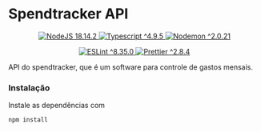 # Spendtracker API

<p align="center">
<a href="https://nodejs.org/">
  <img src="https://img.shields.io/static/v1?label=NodeJs&message=18.14.2&color=%23339933&style=for-the-badge&logo=Node.js&logoColor=%23339933)" alt="NodeJS 18.14.2">
</a>
<a href="https://www.typescriptlang.org/">
  <img src="https://img.shields.io/static/v1?label=Typescript&message=^4.9.5&color=%233178C6&style=for-the-badge&logo=TypeScript&logoColor=%233178C6" alt="Typescript ^4.9.5">
</a>
<a href="https://nodemon.io/">
  <img src="https://img.shields.io/static/v1?label=Nodemon&message=^2.0.21&color=%2376D04B&style=for-the-badge&logo=Nodemon&logoColor=%2376D04B" alt="Nodemon ^2.0.21">
</a>
</p>
<p align="center">
<a href="https://eslint.org/">
  <img src="https://img.shields.io/static/v1?label=ESLint&message=^8.35.0&color=%234B32C3&style=for-the-badge&logo=ESLint&logoColor=%234B32C3" alt="ESLint ^8.35.0">
</a>
<a href="https://prettier.io/">
  <img src="https://img.shields.io/static/v1?label=Prettier&message=^2.8.4&color=%23F7B93E&style=for-the-badge&logo=Prettier&logoColor=%23F7B93E" alt="Prettier ^2.8.4">
</a>
</p>

API do spendtracker, que é um software para controle de gastos mensais.

### Instalação

Instale as dependências com

```
npm install
```
